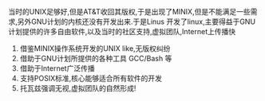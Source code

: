 当时的UNIX足够好,但是AT&T收回其版权,于是出现了MINIX,但是不能满足一些需求,另外GNU计划的内核还没有开发出来.于是Linus 开发了linux,主要得益于GNU计划提供的许多自由软件,以及当时的社区支持,虚拟团队,Internet上传播快  
1. 借鉴MINIX操作系统开发的UNIX like,无版权纠纷  
2. 借助于GNU计划所提供的各种工具 GCC/Bash 等   
3. 借助于Internet广泛传播  
4. 支持POSIX标准,核心能够适合所有软件的开发  
5. 托瓦兹强调无视,虚拟团队的自然形成!
